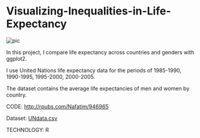 # Visualizing-Inequalities-in-Life-Expectancy

![pic](https://user-images.githubusercontent.com/89815266/192110195-dbf518ff-d652-45ab-a574-49bd557767e7.png)

In this project, I compare life expectancy across countries and genders with ggplot2. 

I use United Nations life expectancy data for the periods of 1985-1990, 1990-1995, 1995-2000, 2000-2005.

The dataset contains the average life expectancies of men and women by country. 

CODE: http://rpubs.com/Nafatim/946965

Dataset: [UNdata.csv](https://github.com/NaFatimata/Visualizing-Inequalities-in-Life-Expectancy/files/9639197/UNdata.csv)

TECHNOLOGY: R
